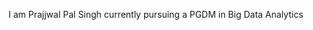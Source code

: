 I am Prajjwal Pal Singh currently pursuing a PGDM in Big Data Analytics 

<!---
prajjwalsingh25/prajjwalsingh25 is a ✨ special ✨ repository because its `README.md` (this file) appears on your GitHub profile.
You can click the Preview link to take a look at your changes.
--->

